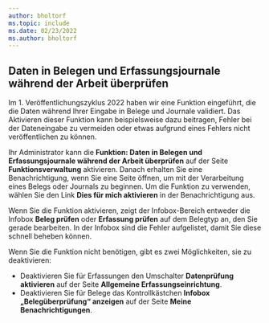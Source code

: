 ```yaml
---
author: bholtorf
ms.topic: include
ms.date: 02/23/2022
ms.author: bholtorf
---
```

## <a name="check-data-in-documents-and-journals-while-you-work"></a><a name="check-data-in-documents-and-journals-while-you-work"></a><a name="check-data-in-documents-and-journals-while-you-work"></a>Daten in Belegen und Erfassungsjournale während der Arbeit überprüfen

Im 1. Veröffentlichungszyklus 2022 haben wir eine Funktion eingeführt, die die Daten während Ihrer Eingabe in Belege und Journale validiert. Das Aktivieren dieser Funktion kann beispielsweise dazu beitragen, Fehler bei der Dateneingabe zu vermeiden oder etwas aufgrund eines Fehlers nicht veröffentlichen zu können. 

Ihr Administrator kann die **Funktion: Daten in Belegen und Erfassungsjournale während der Arbeit überprüfen** auf der Seite **Funktionsverwaltung** aktivieren. Danach erhalten Sie eine Benachrichtigung, wenn Sie eine Seite öffnen, um mit der Verarbeitung eines Belegs oder Journals zu beginnen. Um die Funktion zu verwenden, wählen Sie den Link **Dies für mich aktivieren** in der Benachrichtigung aus. 

Wenn Sie die Funktion aktivieren, zeigt der Infobox-Bereich entweder die Infobox **Beleg prüfen** oder **Erfassung prüfen** auf dem Belegtyp an, den Sie gerade bearbeiten. In der Infobox sind die Fehler aufgelistet, damit Sie diese schnell beheben können.

Wenn Sie die Funktion nicht benötigen, gibt es zwei Möglichkeiten, sie zu deaktivieren:

* Deaktivieren Sie für Erfassungen den Umschalter **Datenprüfung aktivieren** auf der Seite **Allgemeine Erfassungseinrichtung**.
* Deaktivieren Sie für Belege das Kontrollkästchen **Infobox „Belegüberprüfung“ anzeigen** auf der Seite **Meine Benachrichtigungen**.
